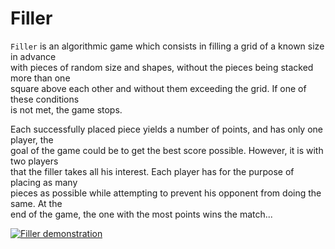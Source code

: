 # Filler
`Filler` is an algorithmic game which consists in filling a grid of a known size in advance  
with pieces of random size and shapes, without the pieces being stacked more than one  
square above each other and without them exceeding the grid. If one of these conditions  
is not met, the game stops.  
  
Each successfully placed piece yields a number of points, and has only one player, the  
goal of the game could be to get the best score possible. However, it is with two players  
that the filler takes all his interest. Each player has for the purpose of placing as many  
pieces as possible while attempting to prevent his opponent from doing the same. At the  
end of the game, the one with the most points wins the match...  

[![Filler demonstration](https://firebasestorage.googleapis.com/v0/b/project-6823619469149101723.appspot.com/o/photo_2019-07-15_21-55-20.jpg?alt=media&token=c9b7a986-e7ff-4808-9d12-88600bd5fc17)](https://www.youtube.com/watch?v=wnf-beMos_8)